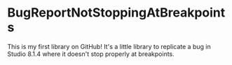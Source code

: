 # BugReportNotStoppingAtBreakpoints
This is my first library on GitHub!
It's a little library to replicate a bug in Studio 8.1.4 where it doesn't stop properly at breakpoints.
